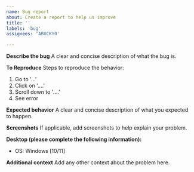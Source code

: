 ```yaml
---
name: Bug report
about: Create a report to help us improve
title: ''
labels: 'bug'
assignees: 'ABUCKY0'

---
```


**Describe the bug**
A clear and concise description of what the bug is.

**To Reproduce**
Steps to reproduce the behavior:
1. Go to '...'
2. Click on '....'
3. Scroll down to '....'
4. See error

**Expected behavior**
A clear and concise description of what you expected to happen.

**Screenshots**
If applicable, add screenshots to help explain your problem.

**Desktop (please complete the following information):**
 - OS: Windows [10/11]

**Additional context**
Add any other context about the problem here.
